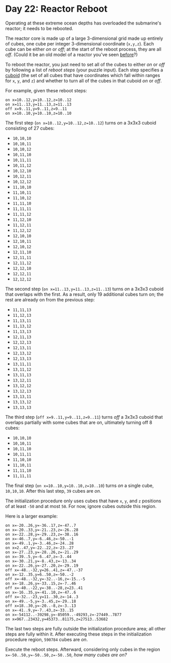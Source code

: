 
# Day 22: Reactor Reboot 

Operating at these extreme ocean depths has overloaded the submarine's reactor; it needs to be rebooted.

The reactor core is made up of a large 3-dimensional grid made up entirely of cubes, one cube per integer 3-dimensional coordinate (`x,y,z`). Each cube can be either *on* or *off*; at the start of the reboot process, they are all *off*. (Could it be an old model of a reactor you've seen [before](/2020/day/17)?)

To reboot the reactor, you just need to set all of the cubes to either *on* or *off* by following a list of *reboot steps* (your puzzle input). Each step specifies a [cuboid](https://en.wikipedia.org/wiki/Cuboid) (the set of all cubes that have coordinates which fall within ranges for `x`, `y`, and `z`) and whether to turn all of the cubes in that cuboid *on* or *off*.

For example, given these reboot steps:

    on x=10..12,y=10..12,z=10..12
    on x=11..13,y=11..13,z=11..13
    off x=9..11,y=9..11,z=9..11
    on x=10..10,y=10..10,z=10..10

The first step (`on x=10..12,y=10..12,z=10..12`) turns *on* a 3x3x3 cuboid consisting of 27 cubes:

-   `10,10,10`
-   `10,10,11`
-   `10,10,12`
-   `10,11,10`
-   `10,11,11`
-   `10,11,12`
-   `10,12,10`
-   `10,12,11`
-   `10,12,12`
-   `11,10,10`
-   `11,10,11`
-   `11,10,12`
-   `11,11,10`
-   `11,11,11`
-   `11,11,12`
-   `11,12,10`
-   `11,12,11`
-   `11,12,12`
-   `12,10,10`
-   `12,10,11`
-   `12,10,12`
-   `12,11,10`
-   `12,11,11`
-   `12,11,12`
-   `12,12,10`
-   `12,12,11`
-   `12,12,12`

The second step (`on x=11..13,y=11..13,z=11..13`) turns *on* a 3x3x3 cuboid that overlaps with the first. As a result, only 19 additional cubes turn on; the rest are already on from the previous step:

-   `11,11,13`
-   `11,12,13`
-   `11,13,11`
-   `11,13,12`
-   `11,13,13`
-   `12,11,13`
-   `12,12,13`
-   `12,13,11`
-   `12,13,12`
-   `12,13,13`
-   `13,11,11`
-   `13,11,12`
-   `13,11,13`
-   `13,12,11`
-   `13,12,12`
-   `13,12,13`
-   `13,13,11`
-   `13,13,12`
-   `13,13,13`

The third step (`off x=9..11,y=9..11,z=9..11`) turns *off* a 3x3x3 cuboid that overlaps partially with some cubes that are on, ultimately turning off 8 cubes:

-   `10,10,10`
-   `10,10,11`
-   `10,11,10`
-   `10,11,11`
-   `11,10,10`
-   `11,10,11`
-   `11,11,10`
-   `11,11,11`

The final step (`on x=10..10,y=10..10,z=10..10`) turns *on* a single cube, `10,10,10`. After this last step, `39` cubes are *on*.

The initialization procedure only uses cubes that have `x`, `y`, and `z` positions of at least `-50` and at most `50`. For now, ignore cubes outside this region.

Here is a larger example:

    on x=-20..26,y=-36..17,z=-47..7
    on x=-20..33,y=-21..23,z=-26..28
    on x=-22..28,y=-29..23,z=-38..16
    on x=-46..7,y=-6..46,z=-50..-1
    on x=-49..1,y=-3..46,z=-24..28
    on x=2..47,y=-22..22,z=-23..27
    on x=-27..23,y=-28..26,z=-21..29
    on x=-39..5,y=-6..47,z=-3..44
    on x=-30..21,y=-8..43,z=-13..34
    on x=-22..26,y=-27..20,z=-29..19
    off x=-48..-32,y=26..41,z=-47..-37
    on x=-12..35,y=6..50,z=-50..-2
    off x=-48..-32,y=-32..-16,z=-15..-5
    on x=-18..26,y=-33..15,z=-7..46
    off x=-40..-22,y=-38..-28,z=23..41
    on x=-16..35,y=-41..10,z=-47..6
    off x=-32..-23,y=11..30,z=-14..3
    on x=-49..-5,y=-3..45,z=-29..18
    off x=18..30,y=-20..-8,z=-3..13
    on x=-41..9,y=-7..43,z=-33..15
    on x=-54112..-39298,y=-85059..-49293,z=-27449..7877
    on x=967..23432,y=45373..81175,z=27513..53682

The last two steps are fully outside the initialization procedure area; all other steps are fully within it. After executing these steps in the initialization procedure region, `590784` cubes are *on*.

Execute the reboot steps. Afterward, considering only cubes in the region `x=-50..50,y=-50..50,z=-50..50`, *how many cubes are on?*

